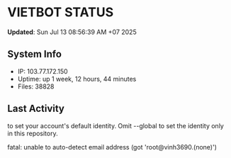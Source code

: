 # VIETBOT STATUS
**Updated**: Sun Jul 13 08:56:39 AM +07 2025

## System Info
- IP: 103.77.172.150
- Uptime: up 1 week, 12 hours, 44 minutes
- Files: 38828

## Last Activity

to set your account's default identity.
Omit --global to set the identity only in this repository.

fatal: unable to auto-detect email address (got 'root@vinh3690.(none)')
